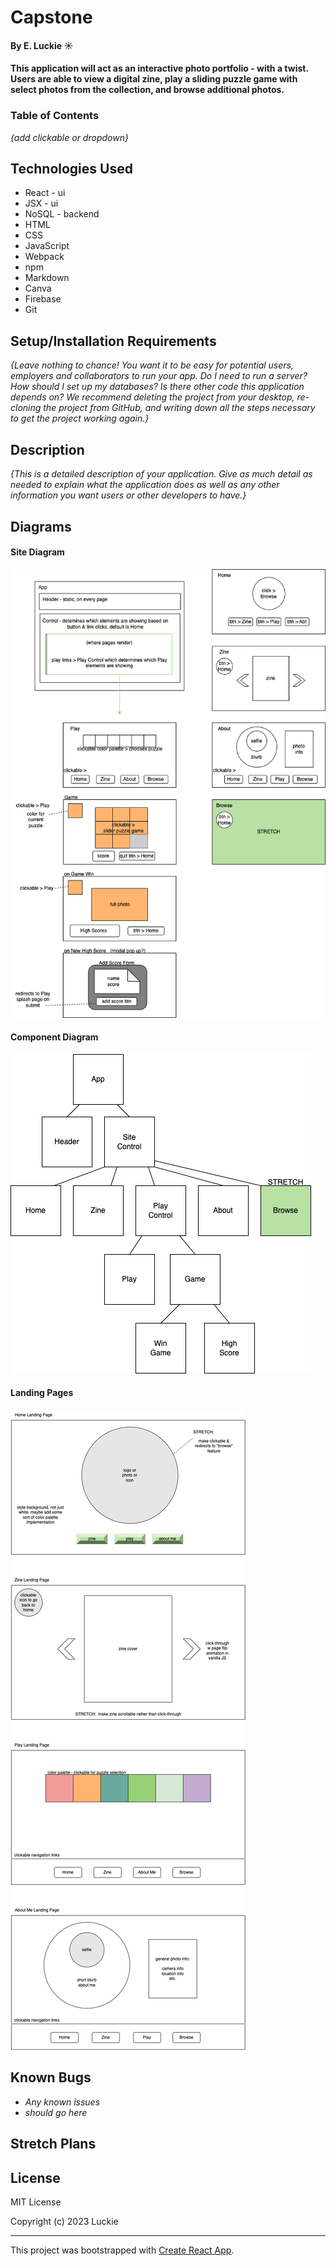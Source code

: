 # Capstone

#### By E. Luckie ☀️

#### This application will act as an interactive photo portfolio - with a twist. Users are able to view a digital zine, play a sliding puzzle game with select photos from the collection, and browse additional photos.

### Table of Contents

_{add clickable or dropdown}_


## Technologies Used

* React - ui
* JSX - ui
* NoSQL - backend
* HTML
* CSS
* JavaScript
* Webpack
* npm
* Markdown
* Canva
* Firebase
* Git


## Setup/Installation Requirements

_{Leave nothing to chance! You want it to be easy for potential users, employers and collaborators to run your app. Do I need to run a server? How should I set up my databases? Is there other code this application depends on? We recommend deleting the project from your desktop, re-cloning the project from GitHub, and writing down all the steps necessary to get the project working again.}_


## Description

_{This is a detailed description of your application. Give as much detail as needed to explain what the application does as well as any other information you want users or other developers to have.}_

<!-- [Click here](https://eluckie.github.io/_______/) to view the live version of this webpage. -->


## Diagrams

#### Site Diagram
![site diagram](./src/img/capstone-site-diagram.png)

#### Component Diagram
![component diagram](./src/img/capstone-component-diagram.png)

#### Landing Pages
![diagram of landing pages for home, zine, play, and about me pages](./src/img/capstone-landing-pages.png)

## Known Bugs

* _Any known issues_
* _should go here_

## Stretch Plans

<!--
* Firebase - NoSQL (high scores) & hosting
* DIGITAL ZINE - canva, sort by month (video format)
* choosing puzzle from color palette - (2 games/3 each, randomize difficulty onClick)
* SLIDING PUZZLE GAME - with high scores board. high scores viewable from each game home page? (using button)
* EASTER EGG - hidden onClick that does annoying little window.alert popup

* create webapi to browse photos (not in zine form) - NoSQL (save images to project & save paths/alt/filters to db to render ?)
* custom domain
* user upload to create custom sliding puzzles on demand -->

## License

MIT License

Copyright (c) 2023 Luckie


__________

This project was bootstrapped with [Create React App](https://github.com/facebook/create-react-app).